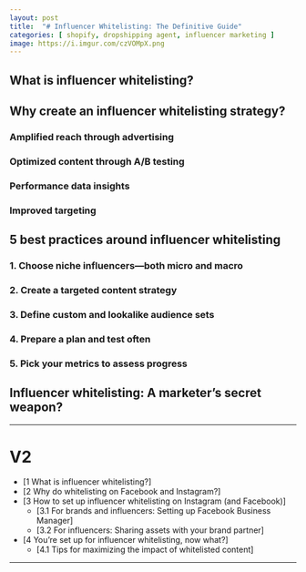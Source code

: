 ```yaml
---
layout: post
title:  "# Influencer Whitelisting: The Definitive Guide"
categories: [ shopify, dropshipping agent, influencer marketing ]
image: https://i.imgur.com/czVOMpX.png
---
```


## **What is influencer whitelisting?**
## **Why create an influencer whitelisting strategy?**
### **Amplified reach through advertising**
### **Optimized content through A/B testing**
### **Performance data insights**
### **Improved targeting**
## **5 best practices around influencer whitelisting**
### 1. Choose niche influencers—both micro and macro
### **2. Create a targeted content strategy**
### **3. Define custom and lookalike audience sets**
### **4. Prepare a plan and test often**
### 5. Pick your metrics to assess progress
## **Influencer whitelisting: A marketer’s secret weapon?**

---
# V2
-   [1  What is influencer whitelisting?]
-   [2  Why do whitelisting on Facebook and Instagram?]
-   [3  How to set up influencer whitelisting on Instagram (and Facebook)]
    -   [3.1  For brands and influencers: Setting up Facebook Business Manager]
    -   [3.2  For influencers: Sharing assets with your brand partner]
-   [4  You’re set up for influencer whitelisting, now what?]
    -   [4.1  Tips for maximizing the impact of whitelisted content]

---
<!--stackedit_data:
eyJoaXN0b3J5IjpbLTE1OTUzOTQ1NzFdfQ==
-->